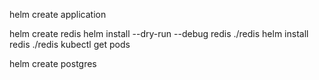  helm create application

 helm create redis 
 helm install --dry-run --debug redis ./redis
 helm install redis ./redis
 kubectl get pods

helm create postgres
